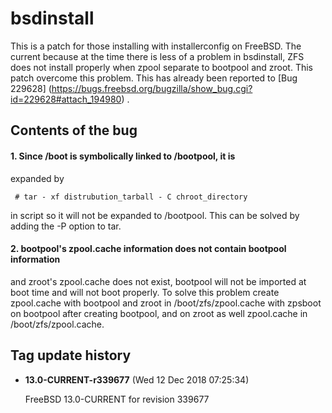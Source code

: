 # bsdinstall

This is a patch for those installing with installerconfig on FreeBSD. The current 
because at the time there is less of a problem in bsdinstall, ZFS does not
install properly when zpool separate to bootpool and zroot. This patch
overcome this problem. This has already been 
reported to [Bug 229628] (https://bugs.freebsd.org/bugzilla/show_bug.cgi?id=229628#attach_194980) . 

## Contents of the bug

#### 1. Since /boot is symbolically linked to /bootpool, it is  
expanded by

	 # tar - xf distrubution_tarball - C chroot_directory 

in script so it will not be expanded to /bootpool. This 
can be solved by adding the -P option to tar. 

#### 2. bootpool's zpool.cache information does not contain bootpool information
and zroot's zpool.cache does not exist, bootpool will not be imported at
boot time and will not boot properly. To solve this problem create
zpool.cache with bootpool and zroot in /boot/zfs/zpool.cache with
zpsboot on bootpool after creating bootpool, and on zroot as well
zpool.cache in /boot/zfs/zpool.cache. 

## Tag update history 

* **13.0-CURRENT-r339677** (Wed 12 Dec 2018 07:25:34)

	FreeBSD 13.0-CURRENT for revision 339677
